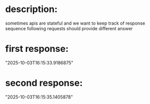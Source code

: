 # description:

sometimes apis are stateful and we want to keep track of response sequence
following requests should provide different answer

# first response:

"2025-10-03T16:15:33.9186875"

# second response:

"2025-10-03T16:15:35.1405878"
